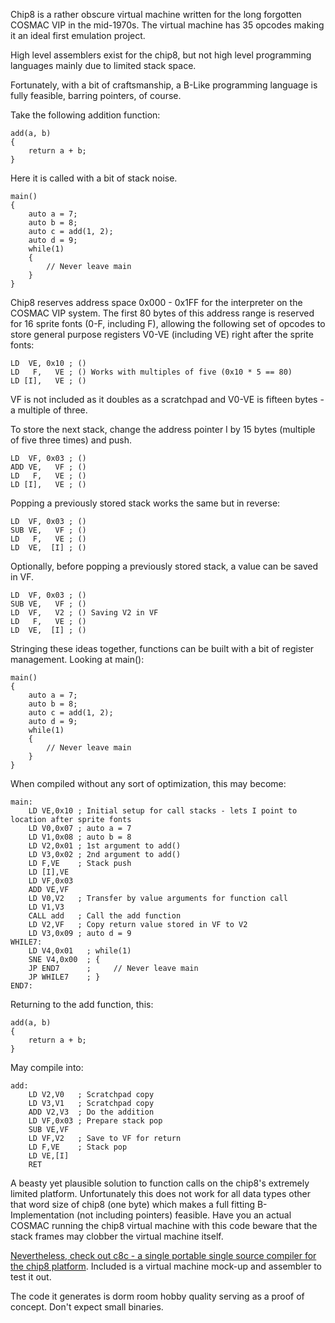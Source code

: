 Chip8 is a rather obscure virtual machine written for the long forgotten COSMAC VIP in the mid-1970s.
The virtual machine has 35 opcodes making it an ideal first emulation project.

High level assemblers exist for the chip8, but not high level programming languages mainly due to limited stack space.

Fortunately, with a bit of craftsmanship, a B-Like programming language is fully feasible, barring
pointers, of course.

Take the following addition function:

    add(a, b)
    {
        return a + b;
    }

Here it is called with a bit of stack noise.

    main()
    {
        auto a = 7;
        auto b = 8;
        auto c = add(1, 2);
        auto d = 9;
        while(1)
        {
            // Never leave main
        }
    }

Chip8 reserves address space 0x000 - 0x1FF for the interpreter on the COSMAC VIP system. The first 80 bytes of
this address range is reserved for 16 sprite fonts (0-F, including F), allowing the following set of opcodes to store
general purpose registers V0-VE (including VE) right after the sprite fonts:

    LD  VE, 0x10 ; ()
    LD   F,   VE ; () Works with multiples of five (0x10 * 5 == 80)
    LD [I],   VE ; ()

VF is not included as it doubles as a scratchpad and V0-VE is fifteen bytes - a multiple of three.

To store the next stack, change the address pointer I by 15 bytes (multiple of five three times) and push.

    LD  VF, 0x03 ; ()
    ADD VE,   VF ; ()
    LD   F,   VE ; ()
    LD [I],   VE ; ()

Popping a previously stored stack works the same but in reverse:

    LD  VF, 0x03 ; ()
    SUB VE,   VF ; ()
    LD   F,   VE ; ()
    LD  VE,  [I] ; ()

Optionally, before popping a previously stored stack, a value can be saved in VF.

    LD  VF, 0x03 ; ()
    SUB VE,   VF ; ()
    LD  VF,   V2 ; () Saving V2 in VF
    LD   F,   VE ; ()
    LD  VE,  [I] ; ()

Stringing these ideas together, functions can be built with a bit of register management. Looking at main():

    main()
    {
        auto a = 7;
        auto b = 8;
        auto c = add(1, 2);
        auto d = 9;
        while(1)
        {
            // Never leave main
        }
    }

When compiled without any sort of optimization, this may become:

    main:
        LD VE,0x10 ; Initial setup for call stacks - lets I point to location after sprite fonts
        LD V0,0x07 ; auto a = 7
        LD V1,0x08 ; auto b = 8
        LD V2,0x01 ; 1st argument to add()
        LD V3,0x02 ; 2nd argument to add()
        LD F,VE    ; Stack push
        LD [I],VE
        LD VF,0x03
        ADD VE,VF
        LD V0,V2   ; Transfer by value arguments for function call
        LD V1,V3
        CALL add   ; Call the add function
        LD V2,VF   ; Copy return value stored in VF to V2
        LD V3,0x09 ; auto d = 9
    WHILE7:
        LD V4,0x01   ; while(1)
        SNE V4,0x00  ; {
        JP END7      ;     // Never leave main
        JP WHILE7    ; }
    END7:

Returning to the add function, this:

    add(a, b)
    {
        return a + b;
    }

May compile into:

    add:
        LD V2,V0   ; Scratchpad copy
        LD V3,V1   ; Scratchpad copy
        ADD V2,V3  ; Do the addition
        LD VF,0x03 ; Prepare stack pop
        SUB VE,VF
        LD VF,V2   ; Save to VF for return
        LD F,VE    ; Stack pop
        LD VE,[I]
        RET

A beasty yet plausible solution to function calls on the chip8's extremely limited platform.
Unfortunately this does not work for all data types other that word size of chip8 (one byte) which
makes a full fitting B-Implementation (not including pointers) feasible. Have you an actual COSMAC
running the chip8 virtual machine with this code beware that the stack frames may clobber the virtual
machine itself.

[Nevertheless, check out c8c - a single portable single source compiler for the chip8 platform](https://github.com/glouw/c8c).
Included is a virtual machine mock-up and assembler to test it out.

The code it generates is dorm room hobby quality serving as a proof of concept. Don't expect small binaries.
